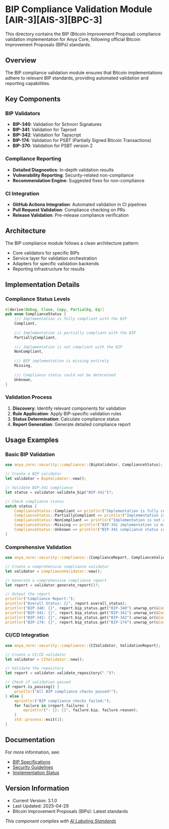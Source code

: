 # BIP Compliance Validation Module [AIR-3][AIS-3][BPC-3]

This directory contains the BIP (Bitcoin Improvement Proposal) compliance validation implementation for Anya Core, following official Bitcoin Improvement Proposals (BIPs) standards.

## Overview

The BIP compliance validation module ensures that Bitcoin implementations adhere to relevant BIP standards, providing automated validation and reporting capabilities.

## Key Components

### BIP Validators

- **BIP-340**: Validation for Schnorr Signatures
- **BIP-341**: Validation for Taproot
- **BIP-342**: Validation for Tapscript
- **BIP-174**: Validation for PSBT (Partially Signed Bitcoin Transactions)
- **BIP-370**: Validation for PSBT version 2

### Compliance Reporting

- **Detailed Diagnostics**: In-depth validation results
- **Vulnerability Reporting**: Security-related non-compliance
- **Recommendation Engine**: Suggested fixes for non-compliance

### CI Integration

- **GitHub Actions Integration**: Automated validation in CI pipelines
- **Pull Request Validation**: Compliance checking on PRs
- **Release Validation**: Pre-release compliance verification

## Architecture

The BIP compliance module follows a clean architecture pattern:

- Core validators for specific BIPs
- Service layer for validation orchestration
- Adapters for specific validation backends
- Reporting infrastructure for results

## Implementation Details

### Compliance Status Levels

```rust
#[derive(Debug, Clone, Copy, PartialEq, Eq)]
pub enum ComplianceStatus {
    /// Implementation is fully compliant with the BIP
    Compliant,
    
    /// Implementation is partially compliant with the BIP
    PartiallyCompliant,
    
    /// Implementation is not compliant with the BIP
    NonCompliant,
    
    /// BIP implementation is missing entirely
    Missing,
    
    /// Compliance status could not be determined
    Unknown,
}
```

### Validation Process

1. **Discovery**: Identify relevant components for validation
2. **Rule Application**: Apply BIP-specific validation rules
3. **Status Determination**: Calculate compliance status
4. **Report Generation**: Generate detailed compliance report

## Usage Examples

### Basic BIP Validation

```rust
use anya_core::security::compliance::{BipValidator, ComplianceStatus};

// Create a BIP validator
let validator = BipValidator::new();

// Validate BIP-341 compliance
let status = validator.validate_bip("BIP-341")?;

// Check compliance status
match status {
    ComplianceStatus::Compliant => println!("Implementation is fully compliant with BIP-341"),
    ComplianceStatus::PartiallyCompliant => println!("Implementation is partially compliant with BIP-341"),
    ComplianceStatus::NonCompliant => println!("Implementation is not compliant with BIP-341"),
    ComplianceStatus::Missing => println!("BIP-341 implementation is missing"),
    ComplianceStatus::Unknown => println!("BIP-341 compliance status could not be determined"),
}
```

### Comprehensive Validation

```rust
use anya_core::security::compliance::{ComplianceReport, ComplianceValidator};

// Create a comprehensive compliance validator
let validator = ComplianceValidator::new();

// Generate a comprehensive compliance report
let report = validator.generate_report()?;

// Output the report
println!("Compliance Report:");
println!("Overall Status: {}", report.overall_status);
println!("BIP-340: {}", report.bip_status.get("BIP-340").unwrap_or(&ComplianceStatus::Unknown));
println!("BIP-341: {}", report.bip_status.get("BIP-341").unwrap_or(&ComplianceStatus::Unknown));
println!("BIP-342: {}", report.bip_status.get("BIP-342").unwrap_or(&ComplianceStatus::Unknown));
println!("BIP-174: {}", report.bip_status.get("BIP-174").unwrap_or(&ComplianceStatus::Unknown));
```

### CI/CD Integration

```rust
use anya_core::security::compliance::{CIValidator, ValidationReport};

// Create a CI/CD validator
let validator = CIValidator::new();

// Validate the repository
let report = validator.validate_repository(".")?;

// Check if validation passed
if report.is_passing() {
    println!("All BIP compliance checks passed!");
} else {
    eprintln!("BIP compliance checks failed:");
    for failure in &report.failures {
        eprintln!("- {}: {}", failure.bip, failure.reason);
    }
    std::process::exit(1);
}
```

## Documentation

For more information, see:

- [BIP Specifications](https://github.com/bitcoin/bips)
- [Security Guidelines](../../../../SECURITY.md)
- [Implementation Status](../../../../docs/IMPLEMENTATION_MILESTONES.md)

## Version Information

- Current Version: 3.1.0
- Last Updated: 2025-04-29
- Bitcoin Improvement Proposals (BIPs): Latest standards

*This component complies with [AI Labeling Standards](../../../../docs/standards/AI_LABELING.md)*
